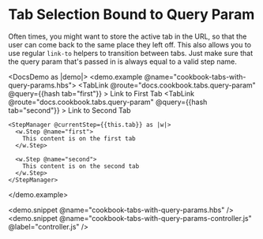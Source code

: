 # Tab Selection Bound to Query Param

Often times, you might want to store the active tab in the URL, so that the user can come back to the same place they left off. This also allows you to use regular `link-to` helpers to transition between tabs. Just make sure that the query param that's passed in is always equal to a valid step name.

<DocsDemo as |demo|>
  <demo.example @name="cookbook-tabs-with-query-params.hbs">
    <TabGroup>
      <TabLink
        @route="docs.cookbook.tabs.query-param"
        @query={{hash tab="first"}}
      >
        Link to First Tab
      </TabLink>
      <TabLink
        @route="docs.cookbook.tabs.query-param"
        @query={{hash tab="second"}}
      >
        Link to Second Tab
      </TabLink>
    </TabGroup>

    <StepManager @currentStep={{this.tab}} as |w|>
      <w.Step @name="first">
        This content is on the first tab
      </w.Step>

      <w.Step @name="second">
        This content is on the second tab
      </w.Step>
    </StepManager>
  </demo.example>

  <demo.snippet @name="cookbook-tabs-with-query-params.hbs" />
  <demo.snippet
    @name="cookbook-tabs-with-query-params-controller.js"
    @label="controller.js"
  />
</DocsDemo>
